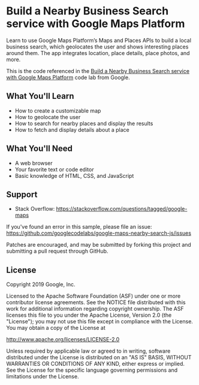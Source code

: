 Build a Nearby Business Search service with Google Maps Platform
============

Learn to use Google Maps Platform’s Maps and Places APIs to build a local business search, which geolocates the user and shows interesting places around them. The app integrates location, place details, place photos, and more.

This is the code referenced in the [Build a Nearby Business Search service with Google Maps Platform](https://codelabs.developers.google.com/) code lab from Google.

What You'll Learn
------------
* How to create a customizable map
* How to geolocate the user
* How to search for nearby places and display the results
* How to fetch and display details about a place

What You'll Need
--------------
* A web browser
* Your favorite text or code editor
* Basic knowledge of HTML, CSS, and JavaScript

Support
-------

- Stack Overflow: https://stackoverflow.com/questions/tagged/google-maps

If you've found an error in this sample, please file an issue:
https://github.com/googlecodelabs/google-maps-nearby-search-js/issues

Patches are encouraged, and may be submitted by forking this project and
submitting a pull request through GitHub.

License
-------

Copyright 2019 Google, Inc.

Licensed to the Apache Software Foundation (ASF) under one or more contributor
license agreements.  See the NOTICE file distributed with this work for
additional information regarding copyright ownership.  The ASF licenses this
file to you under the Apache License, Version 2.0 (the "License"); you may not
use this file except in compliance with the License.  You may obtain a copy of
the License at

  http://www.apache.org/licenses/LICENSE-2.0

Unless required by applicable law or agreed to in writing, software
distributed under the License is distributed on an "AS IS" BASIS, WITHOUT
WARRANTIES OR CONDITIONS OF ANY KIND, either express or implied.  See the
License for the specific language governing permissions and limitations under
the License.
